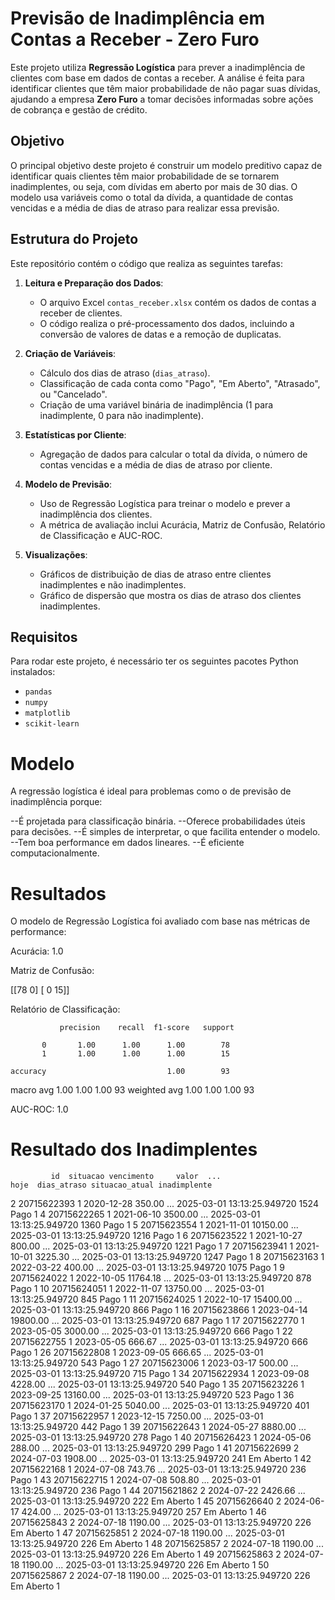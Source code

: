 # Previsão de Inadimplência em Contas a Receber - Zero Furo

Este projeto utiliza **Regressão Logística** para prever a inadimplência de clientes com base em dados de contas a receber. A análise é feita para identificar clientes que têm maior probabilidade de não pagar suas dívidas, ajudando a empresa **Zero Furo** a tomar decisões informadas sobre ações de cobrança e gestão de crédito.

## Objetivo

O principal objetivo deste projeto é construir um modelo preditivo capaz de identificar quais clientes têm maior probabilidade de se tornarem inadimplentes, ou seja, com dívidas em aberto por mais de 30 dias. O modelo usa variáveis como o total da dívida, a quantidade de contas vencidas e a média de dias de atraso para realizar essa previsão.

## Estrutura do Projeto

Este repositório contém o código que realiza as seguintes tarefas:

1. **Leitura e Preparação dos Dados**:
   - O arquivo Excel `contas_receber.xlsx` contém os dados de contas a receber de clientes.
   - O código realiza o pré-processamento dos dados, incluindo a conversão de valores de datas e a remoção de duplicatas.

2. **Criação de Variáveis**:
   - Cálculo dos dias de atraso (`dias_atraso`).
   - Classificação de cada conta como "Pago", "Em Aberto", "Atrasado", ou "Cancelado".
   - Criação de uma variável binária de inadimplência (1 para inadimplente, 0 para não inadimplente).

3. **Estatísticas por Cliente**:
   - Agregação de dados para calcular o total da dívida, o número de contas vencidas e a média de dias de atraso por cliente.

4. **Modelo de Previsão**:
   - Uso de Regressão Logística para treinar o modelo e prever a inadimplência dos clientes.
   - A métrica de avaliação inclui Acurácia, Matriz de Confusão, Relatório de Classificação e AUC-ROC.

5. **Visualizações**:
   - Gráficos de distribuição de dias de atraso entre clientes inadimplentes e não inadimplentes.
   - Gráfico de dispersão que mostra os dias de atraso dos clientes inadimplentes.

## Requisitos

Para rodar este projeto, é necessário ter os seguintes pacotes Python instalados:

- `pandas`
- `numpy`
- `matplotlib`
- `scikit-learn`

# Modelo

A regressão logística é ideal para problemas como o de previsão de inadimplência porque:

--É projetada para classificação binária.
--Oferece probabilidades úteis para decisões.
--É simples de interpretar, o que facilita entender o modelo.
--Tem boa performance em dados lineares.
--É eficiente computacionalmente.

# Resultados

O modelo de Regressão Logística foi avaliado com base nas métricas de performance:

Acurácia: 1.0

Matriz de Confusão:

 [[78  0]
 [ 0 15]]
 
Relatório de Classificação:

               precision    recall  f1-score   support

           0       1.00      1.00      1.00        78
           1       1.00      1.00      1.00        15

    accuracy                           1.00        93
   macro avg       1.00      1.00      1.00        93
weighted avg       1.00      1.00      1.00        93

AUC-ROC: 1.0

# Resultado dos Inadimplentes

             id  situacao vencimento     valor  ...                       hoje  dias_atraso situacao_atual inadimplente
2   20715622393         1 2020-12-28    350.00  ... 2025-03-01 13:13:25.949720         1524           Pago            1
4   20715622265         1 2021-06-10   3500.00  ... 2025-03-01 13:13:25.949720         1360           Pago            1
5   20715623554         1 2021-11-01  10150.00  ... 2025-03-01 13:13:25.949720         1216           Pago            1
6   20715623522         1 2021-10-27    800.00  ... 2025-03-01 13:13:25.949720         1221           Pago            1
7   20715623941         1 2021-10-01   3225.30  ... 2025-03-01 13:13:25.949720         1247           Pago            1
8   20715623163         1 2022-03-22    400.00  ... 2025-03-01 13:13:25.949720         1075           Pago            1
9   20715624022         1 2022-10-05  11764.18  ... 2025-03-01 13:13:25.949720          878           Pago            1
10  20715624051         1 2022-11-07  13750.00  ... 2025-03-01 13:13:25.949720          845           Pago            1
11  20715624025         1 2022-10-17  15400.00  ... 2025-03-01 13:13:25.949720          866           Pago            1
16  20715623866         1 2023-04-14  19800.00  ... 2025-03-01 13:13:25.949720          687           Pago            1
17  20715622770         1 2023-05-05   3000.00  ... 2025-03-01 13:13:25.949720          666           Pago            1
22  20715622755         1 2023-05-05    666.67  ... 2025-03-01 13:13:25.949720          666           Pago            1
26  20715622808         1 2023-09-05    666.65  ... 2025-03-01 13:13:25.949720          543           Pago            1
27  20715623006         1 2023-03-17    500.00  ... 2025-03-01 13:13:25.949720          715           Pago            1
34  20715622934         1 2023-09-08   4228.00  ... 2025-03-01 13:13:25.949720          540           Pago            1
35  20715623226         1 2023-09-25  13160.00  ... 2025-03-01 13:13:25.949720          523           Pago            1
36  20715623170         1 2024-01-25   5040.00  ... 2025-03-01 13:13:25.949720          401           Pago            1
37  20715622957         1 2023-12-15   7250.00  ... 2025-03-01 13:13:25.949720          442           Pago            1
39  20715622643         1 2024-05-27   8880.00  ... 2025-03-01 13:13:25.949720          278           Pago            1
40  20715626423         1 2024-05-06    288.00  ... 2025-03-01 13:13:25.949720          299           Pago            1
41  20715622699         2 2024-07-03   1908.00  ... 2025-03-01 13:13:25.949720          241      Em Aberto            1
42  20715622168         1 2024-07-08    743.76  ... 2025-03-01 13:13:25.949720          236           Pago            1
43  20715622715         1 2024-07-08    508.80  ... 2025-03-01 13:13:25.949720          236           Pago            1
44  20715621862         2 2024-07-22   2426.66  ... 2025-03-01 13:13:25.949720          222      Em Aberto            1
45  20715626640         2 2024-06-17    424.00  ... 2025-03-01 13:13:25.949720          257      Em Aberto            1
46  20715625843         2 2024-07-18   1190.00  ... 2025-03-01 13:13:25.949720          226      Em Aberto            1
47  20715625851         2 2024-07-18   1190.00  ... 2025-03-01 13:13:25.949720          226      Em Aberto            1
48  20715625857         2 2024-07-18   1190.00  ... 2025-03-01 13:13:25.949720          226      Em Aberto            1
49  20715625863         2 2024-07-18   1190.00  ... 2025-03-01 13:13:25.949720          226      Em Aberto            1
50  20715625867         2 2024-07-18   1190.00  ... 2025-03-01 13:13:25.949720          226      Em Aberto            1
